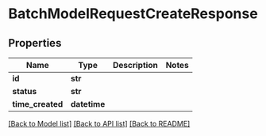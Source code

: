 # BatchModelRequestCreateResponse

## Properties
Name | Type | Description | Notes
------------ | ------------- | ------------- | -------------
**id** | **str** |  | 
**status** | **str** |  | 
**time_created** | **datetime** |  | 

[[Back to Model list]](../README.md#documentation-for-models) [[Back to API list]](../README.md#documentation-for-api-endpoints) [[Back to README]](../README.md)


